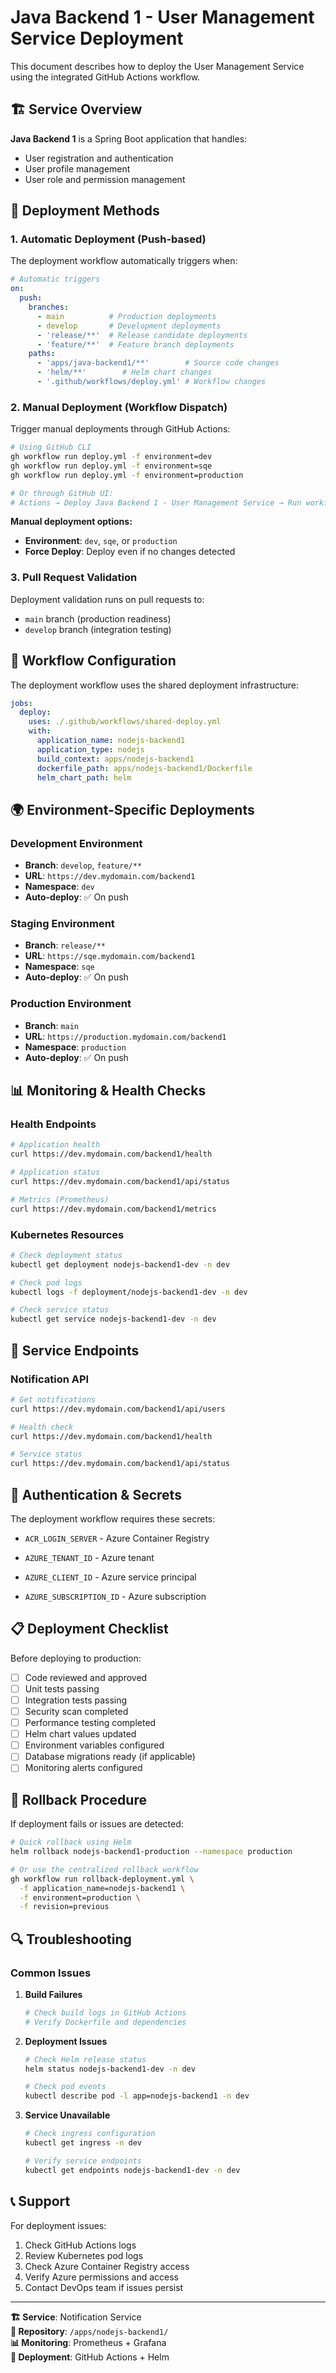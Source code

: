 # Java Backend 1 - User Management Service Deployment

This document describes how to deploy the User Management Service using the integrated GitHub Actions workflow.

## 🏗️ **Service Overview**

**Java Backend 1** is a Spring Boot application that handles:
- User registration and authentication
- User profile management
- User role and permission management

## 🚀 **Deployment Methods**

### 1. **Automatic Deployment (Push-based)**

The deployment workflow automatically triggers when:

```yaml
# Automatic triggers
on:
  push:
    branches:
      - main          # Production deployments
      - develop       # Development deployments
      - 'release/**'  # Release candidate deployments
      - 'feature/**'  # Feature branch deployments
    paths:
      - 'apps/java-backend1/**'        # Source code changes
      - 'helm/**'        # Helm chart changes
      - '.github/workflows/deploy.yml' # Workflow changes
```

### 2. **Manual Deployment (Workflow Dispatch)**

Trigger manual deployments through GitHub Actions:

```bash
# Using GitHub CLI
gh workflow run deploy.yml -f environment=dev
gh workflow run deploy.yml -f environment=sqe
gh workflow run deploy.yml -f environment=production

# Or through GitHub UI:
# Actions → Deploy Java Backend 1 - User Management Service → Run workflow
```

**Manual deployment options:**
- **Environment**: `dev`, `sqe`, or `production`
- **Force Deploy**: Deploy even if no changes detected

### 3. **Pull Request Validation**

Deployment validation runs on pull requests to:
- `main` branch (production readiness)
- `develop` branch (integration testing)

## 🔧 **Workflow Configuration**

The deployment workflow uses the shared deployment infrastructure:

```yaml
jobs:
  deploy:
    uses: ./.github/workflows/shared-deploy.yml
    with:
      application_name: nodejs-backend1
      application_type: nodejs
      build_context: apps/nodejs-backend1
      dockerfile_path: apps/nodejs-backend1/Dockerfile
      helm_chart_path: helm
```

## 🌍 **Environment-Specific Deployments**

### Development Environment
- **Branch**: `develop`, `feature/**`
- **URL**: `https://dev.mydomain.com/backend1`
- **Namespace**: `dev`
- **Auto-deploy**: ✅ On push

### Staging Environment
- **Branch**: `release/**`
- **URL**: `https://sqe.mydomain.com/backend1`
- **Namespace**: `sqe`
- **Auto-deploy**: ✅ On push

### Production Environment
- **Branch**: `main`
- **URL**: `https://production.mydomain.com/backend1`
- **Namespace**: `production`
- **Auto-deploy**: ✅ On push

## 📊 **Monitoring & Health Checks**

### Health Endpoints
```bash
# Application health
curl https://dev.mydomain.com/backend1/health

# Application status
curl https://dev.mydomain.com/backend1/api/status

# Metrics (Prometheus)
curl https://dev.mydomain.com/backend1/metrics
```

### Kubernetes Resources
```bash
# Check deployment status
kubectl get deployment nodejs-backend1-dev -n dev

# Check pod logs
kubectl logs -f deployment/nodejs-backend1-dev -n dev

# Check service status
kubectl get service nodejs-backend1-dev -n dev
```

## 🎯 **Service Endpoints**

### Notification API
```bash
# Get notifications
curl https://dev.mydomain.com/backend1/api/users

# Health check
curl https://dev.mydomain.com/backend1/health

# Service status
curl https://dev.mydomain.com/backend1/api/status
```

## 🔐 **Authentication & Secrets**

The deployment workflow requires these secrets:
- `ACR_LOGIN_SERVER` - Azure Container Registry

- `AZURE_TENANT_ID` - Azure tenant
- `AZURE_CLIENT_ID` - Azure service principal
- `AZURE_SUBSCRIPTION_ID` - Azure subscription

## 📋 **Deployment Checklist**

Before deploying to production:

- [ ] Code reviewed and approved
- [ ] Unit tests passing
- [ ] Integration tests passing
- [ ] Security scan completed
- [ ] Performance testing completed
- [ ] Helm chart values updated
- [ ] Environment variables configured
- [ ] Database migrations ready (if applicable)
- [ ] Monitoring alerts configured

## 🚨 **Rollback Procedure**

If deployment fails or issues are detected:

```bash
# Quick rollback using Helm
helm rollback nodejs-backend1-production --namespace production

# Or use the centralized rollback workflow
gh workflow run rollback-deployment.yml \
  -f application_name=nodejs-backend1 \
  -f environment=production \
  -f revision=previous
```

## 🔍 **Troubleshooting**

### Common Issues

1. **Build Failures**
   ```bash
   # Check build logs in GitHub Actions
   # Verify Dockerfile and dependencies
   ```

2. **Deployment Issues**
   ```bash
   # Check Helm release status
   helm status nodejs-backend1-dev -n dev
   
   # Check pod events
   kubectl describe pod -l app=nodejs-backend1 -n dev
   ```

3. **Service Unavailable**
   ```bash
   # Check ingress configuration
   kubectl get ingress -n dev
   
   # Verify service endpoints
   kubectl get endpoints nodejs-backend1-dev -n dev
   ```

## 📞 **Support**

For deployment issues:
1. Check GitHub Actions logs
2. Review Kubernetes pod logs
3. Check Azure Container Registry access
4. Verify Azure permissions and access
5. Contact DevOps team if issues persist

---

**🏗️ Service**: Notification Service  
**🔗 Repository**: `/apps/nodejs-backend1/`  
**📊 Monitoring**: Prometheus + Grafana  
**🚀 Deployment**: GitHub Actions + Helm